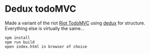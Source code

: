# Dedux todoMVC

Made a variant of the riot [Riot TodoMVC](https://github.com/tastejs/todomvc/tree/gh-pages/examples/riotjs) using [dedux](https://github.com/jsannerstedt/dedux) for structure. Everything else is virtually the same...

    npm install
    npm run build
    open index.html in browser of choice
